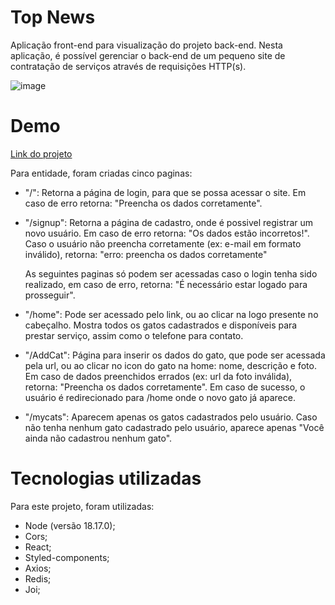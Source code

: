 # Top News
Aplicação front-end para visualização do projeto back-end. Nesta aplicação, é possível gerenciar o back-end de um pequeno site de contratação de serviços através de requisições HTTP(s).

![image](https://github.com/MilenaMed/obriGatorio/assets/115955806/55681150-9699-4ec0-9a73-1fba61c6c975)

# Demo
[Link do projeto](https://obrigatorio.vercel.app)

Para entidade, foram criadas cinco paginas:

- "/": Retorna a página de login, para que se possa acessar o site. Em caso de erro retorna: "Preencha os dados corretamente".
- "/signup": Retorna a página de cadastro, onde é possivel registrar um novo usuário.  Em caso de erro retorna: "Os dados estão incorretos!". Caso o usuário não preencha corretamente (ex: e-mail em formato inválido), retorna: "erro: preencha os dados corretamente"

  As seguintes paginas só podem ser acessadas caso o login tenha sido realizado, em caso de erro, retorna: "É necessário estar logado para prosseguir".
  
- "/home": Pode ser acessado pelo link, ou ao clicar na logo presente no cabeçalho. Mostra todos os gatos cadastrados e disponíveis para prestar serviço, assim como o telefone para contato.
- "/AddCat": Página para inserir os dados do gato, que pode ser acessada pela url, ou ao clicar no icon do gato na home: nome, descrição e foto. Em caso de dados preenchidos errados (ex: url da foto inválida), retorna: "Preencha os dados corretamente". Em caso de sucesso, o usuário é redirecionado para /home onde o novo gato já aparece.
- "/mycats": Aparecem apenas os gatos cadastrados pelo usuário. Caso não tenha nenhum gato cadastrado pelo usuário, aparece apenas "Você ainda não cadastrou nenhum gato".


# Tecnologias utilizadas
Para este projeto, foram utilizadas:

- Node (versão 18.17.0);
- Cors;
- React;
- Styled-components;
- Axios;
- Redis;
- Joi;

